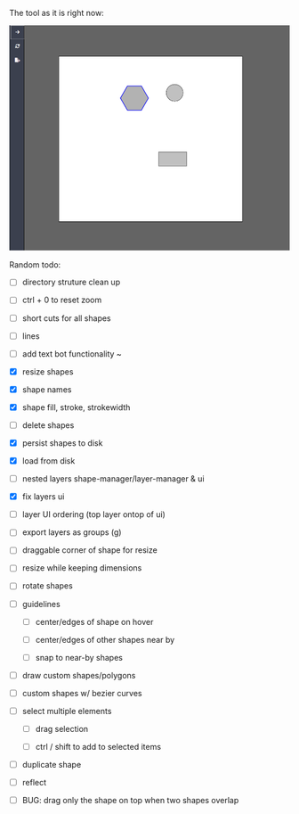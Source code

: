 
The tool as it is right now:

![alt text](image.png)


Random todo:
- [ ] directory struture clean up

- [ ] ctrl + 0 to reset zoom
- [ ] short cuts for all shapes

- [ ] lines
- [ ] add text bot functionality 
~
- [x] resize shapes
- [x] shape names
- [x] shape fill, stroke, strokewidth 


- [ ] delete shapes
- [x] persist shapes to disk
- [x] load from disk


- [ ] nested layers shape-manager/layer-manager & ui
- [x] fix layers ui
- [ ] layer UI ordering (top layer ontop of ui)
- [ ] export layers as groups (g)

- [ ] draggable corner of shape for resize 
- [ ] resize while keeping dimensions 
- [ ] rotate shapes

- [ ] guidelines
    - [ ] center/edges of shape on hover
    - [ ] center/edges of other shapes near by
    - [ ] snap to near-by shapes


- [ ] draw custom shapes/polygons 
- [ ] custom shapes w/ bezier curves 


- [ ] select multiple elements
    - [ ] drag selection
    - [ ] ctrl / shift to add to selected items


- [ ] duplicate shape 
- [ ] reflect


- [ ] BUG: drag only the shape on top when two shapes overlap 
